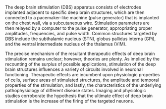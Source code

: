 The deep brain stimulation (DBS) apparatus consists of electrodes implanted adjacent to specific deep brain structures, which are then connected to a pacemaker-like machine (pulse generator) that is implanted on the chest wall, via a subcutaneous wire. Stimulation parameters are then relayed by a computer to the pulse generator, appropriating proper amplitudes, frequencies, and pulse width. Common structures targeted by DBS include the subthalamic nucleus (STN), globus pallidus interna (GPi), and the ventral intermediate nucleus of the thalamus (VIM).

The precise mechanism of the resultant therapeutic effects of deep brain stimulation remains unclear; however, theories are plenty. As implied by the recounting of the surplus of possible applications, stimulation of the deep brain structures influences a variety of circuits involved in neuronal functioning. Therapeutic effects are incumbent upon physiologic properties of cells, surface areas of stimulated structures, the amplitude and temporal properties of the stimulation, and lastly, the characteristics of the underlying pathophysiology of different disease states. Imaging and physiologic studies corroborate the hypothesis that the ultimate effect of deep brain stimulation is the increase of the firing of the targeted neurons.